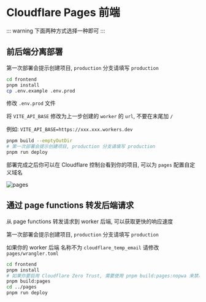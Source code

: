 # Cloudflare Pages 前端

::: warning
下面两种方式选择一种即可
:::

## 前后端分离部署

第一次部署会提示创建项目, `production` 分支请填写 `production`

```bash
cd frontend
pnpm install
cp .env.example .env.prod
```

修改 `.env.prod` 文件

将 `VITE_API_BASE` 修改为上一步创建的 `worker` 的 `url`, 不要在末尾加 `/`

例如: `VITE_API_BASE=https://xxx.xxx.workers.dev`

```bash
pnpm build --emptyOutDir
# 第一次部署会提示创建项目, production 分支请填写 production
pnpm run deploy
```

部署完成之后你可以在 Cloudflare 控制台看到你的项目, 可以为 `pages` 配置自定义域名

![pages](/readme_assets/pages.png)

## 通过 page functions 转发后端请求

从 page functions 转发请求到 worker 后端, 可以获取更快的响应速度

第一次部署会提示创建项目, `production` 分支请填写 `production`

如果你的 worker 后端 名称不为 `cloudflare_temp_email` 请修改 `pages/wrangler.toml`

```bash
cd frontend
pnpm install
# 如果你要启用 Cloudflare Zero Trust, 需要使用 pnpm build:pages:nopwa 来禁用缓存
pnpm build:pages
cd ../pages
pnpm run deploy
```
